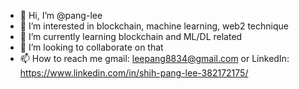 - 👋 Hi, I’m @pang-lee
- 👀 I’m interested in blockchain, machine learning, web2 technique
- 🌱 I’m currently learning blockchain and ML/DL related
- 💞️ I’m looking to collaborate on that
- 📫 How to reach me gmail: leepang8834@gmail.com or LinkedIn: https://www.linkedin.com/in/shih-pang-lee-382172175/

<!---
pang-lee/pang-lee is a ✨ special ✨ repository because its `README.md` (this file) appears on your GitHub profile.
You can click the Preview link to take a look at your changes.
--->
